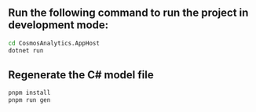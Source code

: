 ## Run the following command to run the project in development mode:
```bash
cd CosmosAnalytics.AppHost
dotnet run 
```

## Regenerate the C# model file 

```bash
pnpm install
pnpm run gen
```

